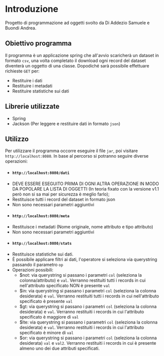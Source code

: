 # Introduzione
Progetto di programmazione ad oggetti svolto da Di Addezio Samuele e Buondi Andrea.
## Obiettivo programma
Il programma è un applicazione spring che all'avvio scaricherà un dataset in formato `csv`, una volta completato il download ogni record del dataset diventerà un oggetto di una classe. Dopodiché sarà possibile effettuare richieste `GET` per:
- Restituire i dati
- Restituire i metadati
- Restituire statistiche sui dati

## Librerie utilizzate
- Spring
- Jackson (Per leggere e restituire dati in formato `json`)

## Utilizzo
Per utilizzare il programma occorre eseguire il file `jar`, poi visitare `http://localhost:8080`. In base al percorso si potranno seguire diverse operazioni:
- #### `http://localhost:8080/dati`
 - DEVE ESSERE ESEGUITO PRIMA DI OGNI ALTRA OPERAZIONE IN MODO DA POPOLARE LA LISTA DI OGGETTI (In teoria fixato con la versione v1.1 però non si sa mai per sicurezza è meglio farlo);
 - Restituisce tutti i record del dataset in formato json
 - Non sono necessari parametri aggiuntivi
- #### `http://localhost:8080/meta`
 - Restituisce i metadati (Nome originale, nome attributo e tipo attributo)
 - Non sono necessari parametri aggiuntivi
- #### `http://localhost:8080/stats`
 - Restituisce statistiche sui dati.
 - È possibile applicare filtri ai dati, l'operatore si seleziona via querystring passando il parametro `op`
 - Operazioni possibili:
   - $not: via querystring si passano i parametri `col` (seleziona la colonna/attributo) e `val`. Verranno restituiti tutti i records in cui nell'attributo specificato NON è presente `val`
   - $in: via querystring si passano i parametri `col` (seleziona la colonna desiderata) e `val`. Verranno restituiti tutti i records in cui nell'attributo specificato è presente `val`
   - $gt: via querystring si passano i parametri `col` (seleziona la colonna desiderata) e `val`. Verranno restituiti i records in cui l'attributo specificato è maggiore di `val`
   - $lte: via querystring si passano i parametri `col` (seleziona la colonna desiderata) e `val`. Verranno restituiti i records in cui l'attributo specificato è minore di `val`
   - $or: via querystring si passano i parametri `col` (seleziona la colonna desiderata) `val` e `val2`. Verranno restituiti i records in cui è presente almeno uno dei due attributi specificati.

 
 
